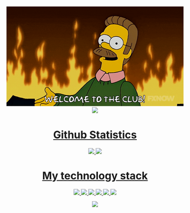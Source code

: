 <p align="center">
  <img src="img/welcome.gif"><br>
  <a href="https://steamcommunity.com/id/kiborg_ubis/"><img src="https://img.shields.io/badge/Steam-000000?style=for-the-badge&logo=steam&logoColor=white">
</p>

<h1 align="center">Github Statistics</h1>
<p align="center">
 <img src="https://github-readme-stats.vercel.app/api?username=anonimus007-700&show_icons=true&theme=onedark">
 <img src="https://github-profile-trophy.vercel.app/?username=anonimus007-700&theme=onedark">
</p>


<h1 align="center">My technology stack</h1>
<p align="center">
 <img src="https://img.shields.io/badge/-HTML-333?style=for-the-badge&logo=html5">
 <img src="https://img.shields.io/badge/-CSS-333?style=for-the-badge&logo=css3&logoColor=blue">
 <img src="https://img.shields.io/badge/-Git-333?style=for-the-badge&logo=Git">
 <img src="https://img.shields.io/badge/-GitHub-333?style=for-the-badge&logo=GitHub">
 <img src="https://img.shields.io/badge/-django-333?style=for-the-badge&logo=django">
 <img src="https://img.shields.io/badge/-python-333?style=for-the-badge&logo=python">
</p>
<p align="center">
 <img src="https://github-readme-stats.vercel.app/api/top-langs/?username=anonimus007-700&theme=onedark">
</p>
